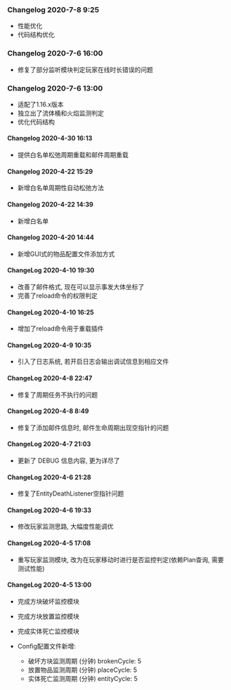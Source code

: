 ### Changelog 2020-7-8 9:25
- 性能优化
- 代码结构优化

### Changelog 2020-7-6 16:00
- 修复了部分监听模块判定玩家在线时长错误的问题

### Changelog 2020-7-6 13:00
- 适配了1.16.x版本
- 独立出了流体桶和火焰监测判定
- 优化代码结构

#### Changelog 2020-4-30 16:13
- 提供白名单松弛周期重载和邮件周期重载

#### Changelog 2020-4-22 15:29
- 新增白名单周期性自动松弛方法

#### Changelog 2020-4-22 14:39
- 新增白名单

#### Changelog 2020-4-20 14:44
- 新增GUI式的物品配置文件添加方式

#### ChangeLog 2020-4-10 19:30
- 改善了邮件格式, 现在可以显示事发大体坐标了
- 完善了reload命令的权限判定

#### ChangeLog 2020-4-10 16:25
- 增加了reload命令用于重载插件

#### ChangeLog 2020-4-9 10:35
- 引入了日志系统, 若开启日志会输出调试信息到相应文件

#### ChangeLog 2020-4-8 22:47
- 修复了周期任务不执行的问题

#### ChangeLog 2020-4-8 8:49
- 修复了添加邮件信息时, 邮件生命周期出现空指针的问题

#### ChangeLog 2020-4-7 21:03
- 更新了 DEBUG 信息内容, 更为详尽了

#### ChangeLog 2020-4-6 21:28
- 修复了EntityDeathListener空指针问题

#### ChangeLog 2020-4-6 19:33
- 修改玩家监测思路, 大幅度性能调优

#### ChangeLog 2020-4-5 17:08
- 重写玩家监测模块, 改为在玩家移动时进行是否监控判定(依赖Plan查询, 需要测试性能)

#### ChangeLog 2020-4-5 13:00
- 完成方块破坏监控模块
- 完成方块放置监控模块
- 完成实体死亡监控模块

- Config配置文件新增:
    - 破坏方块监测周期 (分钟)
	brokenCycle: 5
	- 放置物品监测周期 (分钟)
	placeCycle: 5
	- 实体死亡监测周期 (分钟)
	entityCycle: 5